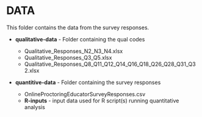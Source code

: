# DATA
This folder contains the data from the survey responses.


* __qualitative-data__ - Folder containing the qual codes
	- Qualitative_Responses_N2_N3_N4.xlsx
	- Qualitative_Responses_Q3_Q5.xlsx
	- Qualitative_Responses_Q8_Q11_Q12_Q14_Q16_Q18_Q26_Q28_Q31_Q32.xlsx

* __quantitive-data__ - Folder containing the survey responses
	- OnlineProctoringEducatorSurveyResponses.csv
	- __R-inputs__ - input data used for R script(s) running quantitative analysis 
